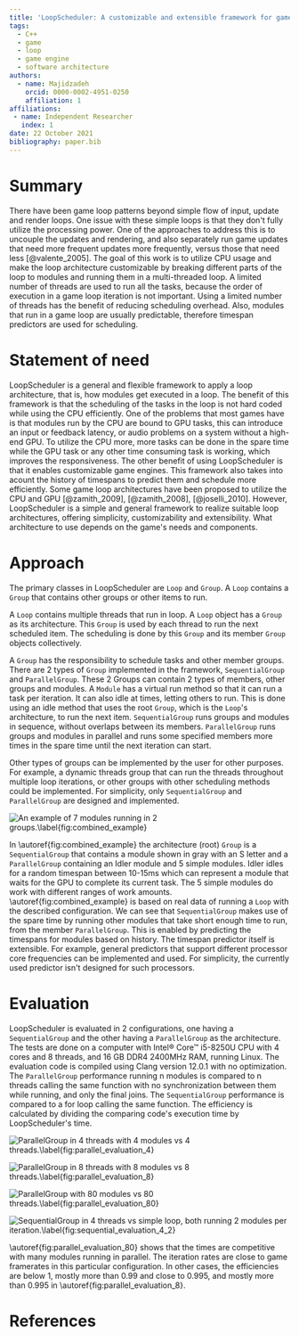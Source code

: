 ```yaml
---
title: 'LoopScheduler: A customizable and extensible framework for game loop architecture'
tags:
  - C++
  - game
  - loop
  - game engine
  - software architecture
authors:
  - name: Majidzadeh
    orcid: 0000-0002-4951-0250
    affiliation: 1
affiliations:
 - name: Independent Researcher
   index: 1
date: 22 October 2021
bibliography: paper.bib
---
```


# Summary

There have been game loop patterns beyond simple flow of input, update and
render loops. One issue with these simple loops is that they don't fully utilize
the processing power. One of the approaches to address this is to uncouple the
updates and rendering, and also separately run game updates that need more
frequent updates more frequently, versus those that need less [@valente_2005].
The goal of this work is to utilize CPU usage and make the loop architecture
customizable by breaking different parts of the loop to modules and running them
in a multi-threaded loop. A limited number of threads are used to run all the
tasks, because the order of execution in a game loop iteration is not important.
Using a limited number of threads has the benefit of reducing scheduling
overhead. Also, modules that run in a game loop are usually predictable,
therefore timespan predictors are used for scheduling.

# Statement of need

LoopScheduler is a general and flexible framework to apply a loop architecture,
that is, how modules get executed in a loop. The benefit of this framework is
that the scheduling of the tasks in the loop is not hard coded while using the
CPU efficiently. One of the problems that most games have is that modules run by
the CPU are bound to GPU tasks, this can introduce an input or feedback latency,
or audio problems on a system without a high-end GPU. To utilize the CPU more,
more tasks can be done in the spare time while the GPU task or any other time
consuming task is working, which improves the responsiveness. The other benefit
of using LoopScheduler is that it enables customizable game engines. This
framework also takes into acount the history of timespans to predict them and
schedule more efficiently. Some game loop architectures have been proposed to
utilize the CPU and GPU [@zamith_2009], [@zamith_2008], [@joselli_2010].
However, LoopScheduler is a simple and general framework to realize suitable
loop architectures, offering simplicity, customizability and extensibility. What
architecture to use depends on the game's needs and components.

# Approach

The primary classes in LoopScheduler are `Loop` and `Group`. A `Loop` contains
a `Group` that contains other groups or other items to run.

A `Loop` contains multiple threads that run in loop. A `Loop` object has a
`Group` as its architecture. This `Group` is used by each thread to run the next
scheduled item. The scheduling is done by this `Group` and its member `Group`
objects collectively.

A `Group` has the responsibility to schedule tasks and other member groups.
There are 2 types of `Group` implemented in the framework, `SequentialGroup` and
`ParallelGroup`. These 2 Groups can contain 2 types of members, other groups and
modules. A `Module` has a virtual run method so that it can run a task per
iteration. It can also idle at times, letting others to run. This is done using
an idle method that uses the root `Group`, which is the `Loop`'s architecture,
to run the next item. `SequentialGroup` runs groups and modules in sequence,
without overlaps between its members. `ParallelGroup` runs groups and modules in
parallel and runs some specified members more times in the spare time until the
next iteration can start.

Other types of groups can be implemented by the user for other purposes. For
example, a dynamic threads group that can run the threads throughout multiple
loop iterations, or other groups with other scheduling methods could be
implemented. For simplicity, only `SequentialGroup` and `ParallelGroup` are
designed and implemented.

![An example of 7 modules running in 2 groups.\label{fig:combined_example}](Tests/Results/combined_test/test1-example-figure.png)

In \autoref{fig:combined_example} the architecture (root) `Group` is a
`SequentialGroup` that contains a module shown in gray with an S letter and a
`ParallelGroup` containing an Idler module and 5 simple modules. Idler idles for
a random timespan between 10-15ms which can represent a module that waits for
the GPU to complete its current task. The 5 simple modules do work with
different ranges of work amounts. \autoref{fig:combined_example} is based on
real data of running a `Loop` with the described configuration. We can see that
`SequentialGroup` makes use of the spare time by running other modules that take
short enough time to run, from the member `ParallelGroup`. This is enabled by
predicting the timespans for modules based on history. The timespan predictor
itself is extensible. For example, general predictors that support different
processor core frequencies can be implemented and used. For simplicity, the
currently used predictor isn't designed for such processors.

# Evaluation

LoopScheduler is evaluated in 2 configurations, one having a `SequentialGroup`
and the other having a `ParallelGroup` as the architecture. The tests are done
on a computer with Intel® Core™ i5-8250U CPU with 4 cores and 8 threads, and
16 GB DDR4 2400MHz RAM, running Linux. The evaluation code is compiled using
Clang version 12.0.1 with no optimization. The `ParallelGroup` performance
running n modules is compared to n threads calling the same function with no
synchronization between them while running, and only the final joins. The
`SequentialGroup` performance is compared to a for loop calling the same
function. The efficiency is calculated by dividing the comparing code's
execution time by LoopScheduler's time.

![ParallelGroup in 4 threads with 4 modules vs 4 threads.\label{fig:parallel_evaluation_4}](Tests/Results/parallel_evaluation/fig/test-4-slow-no-title.png)

![ParallelGroup in 8 threads with 8 modules vs 8 threads.\label{fig:parallel_evaluation_8}](Tests/Results/parallel_evaluation/fig/test-8-slow-no-title.png)

![ParallelGroup with 80 modules vs 80 threads.\label{fig:parallel_evaluation_80}](Tests/Results/parallel_evaluation/fig/test-80-0-no-title.png)

![SequentialGroup in 4 threads vs simple loop, both running 2 modules per iteration.\label{fig:sequential_evaluation_4_2}](Tests/Results/sequential_evaluation/fig/test-4-2-no-title.png)

\autoref{fig:parallel_evaluation_80} shows that the times are competitive with
many modules running in parallel. The iteration rates are close to game
framerates in this particular configuration. In other cases, the efficiencies
are below 1, mostly more than 0.99 and close to 0.995, and mostly more than
0.995 in \autoref{fig:parallel_evaluation_8}.

# References
